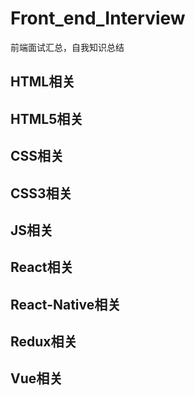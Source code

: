 # Front_end_Interview
前端面试汇总，自我知识总结

## HTML相关

## HTML5相关

## CSS相关

## CSS3相关

## JS相关

## React相关

## React-Native相关

## Redux相关

## Vue相关
